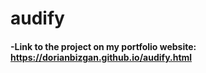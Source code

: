 # audify
#### -Link to the project on my portfolio website: https://dorianbizgan.github.io/audify.html
